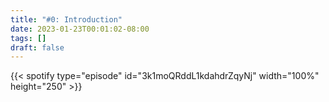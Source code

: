 ```yaml
---
title: "#0: Introduction"
date: 2023-01-23T00:01:02-08:00
tags: []
draft: false
---
```


{{< spotify type="episode" id="3k1moQRddL1kdahdrZqyNj" width="100%" height="250" >}}


